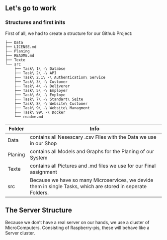 ## Let's go to work

### Structures and first inits

First of all, we had to create a structure for our Github Project:
```
├── Data
├── LICENSE.md
├── Planing
├── README.md
├── Texte
└── src
    ├── Task\ 1\ -\ Databse
    ├── Task\ 2\ -\ API
    ├── Task\ 2.1\ -\ Authentication\ Service
    ├── Task\ 3\ -\ Customer
    ├── Task\ 4\ -\ Deliverer
    ├── Task\ 5\ -\ Employer
    ├── Task\ 6\ -\ Employe
    ├── Task\ 7\ -\ Standart\ Seite
    ├── Task\ 8\ -\ Website\ Customer
    ├── Task\ 9\ -\ Website\ Managment
    ├── Task\ 99\ -\ Docker
    └── readme.md
```

|Folder|Info|
|---|---|
|Data|contains all Nesescary .csv Files with the Data we use in our Shop|
|Planing| contains all Models and Graphs for the Planing of our System|
|Texte| contains all Pictures and .md files we use for our Final assignment|
|src| Because we have so many Microservices, we devide them in single Tasks, which are stored in seperate Folders.|



## The Server Structure

Because we don’t have a real server on our hands, we use a cluster of MicroComputers. Consisting of Raspberry-pis, these will behave like a Server cluster. 

